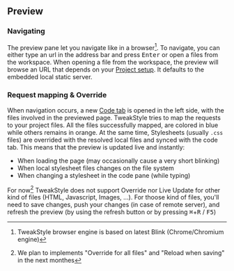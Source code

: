 ## Preview

### Navigating

The preview pane let you navigate like in a browser[^browserengine].
To navigate, you can either type an url in the address bar and press <kbd>Enter</kbd> or open a files from the workspace.
When opening a file from the workspace, the preview will browse an URL that depends on your [Project setup](#project-setup). It defaults to the embedded local static server.

### Request mapping & Override

When navigation occurs, a new [Code tab](#code-tab) is opened in the left side, with the files involved in the previewed page.
TweakStyle tries to map the requests to your project files. All the files successfully mapped, are colored in blue while others remains in orange.
At the same time, Stylesheets (usually `.css` files) are overrided with the resolved local files and synced with the code tab.
This means that the preview is updated live and instantly:
- When loading the page (may occasionally cause a very short blinking)
- When local stylesheet files changes on the file system
- When changing a stylesheet in the code pane (while typing)

For now[^overridesupport] TweakStyle does not support Override nor Live Update for other kind of files (HTML, Javascript, Images, ...).
For thoose kind of files, you'll need to save changes, push your changes (in case of remote server), and refresh the preview (by using the refresh button or by pressing <kbd>⌘</kbd>+<kbd>R</kbd> / <kbd>F5</kbd>)

[^overridesupport]: We plan to implements "Override for all files" and "Reload when saving" in the next monthes
[^browserengine]: TweakStyle browser engine is based on latest Blink (Chrome/Chromium engine)


